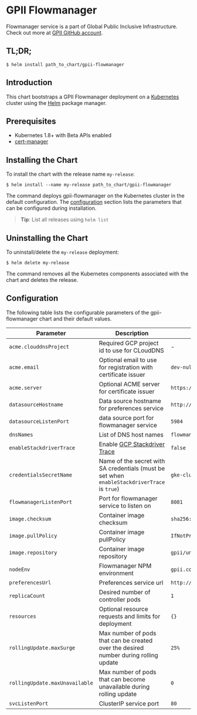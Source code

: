 # GPII Flowmanager

Flowmanager service is a part of Global Public Inclusive Infrastructure.
Check out more at [GPII GitHub account](https://github.com/gpii).

## TL;DR;

```console
$ helm install path_to_chart/gpii-flowmanager
```

## Introduction

This chart bootstraps a GPII Flowmanager deployment on a [Kubernetes](http://kubernetes.io) cluster using the [Helm](https://helm.sh) package manager.

## Prerequisites
  - Kubernetes 1.8+ with Beta APIs enabled
  - [cert-manager](https://github.com/kubernetes/charts/tree/master/stable/cert-manager)

## Installing the Chart

To install the chart with the release name `my-release`:

```console
$ helm install --name my-release path_to_chart/gpii-flowmanager
```

The command deploys gpii-flowmanager on the Kubernetes cluster in the default configuration. The [configuration](#configuration) section lists the parameters that can be configured during installation.

> **Tip**: List all releases using `helm list`

## Uninstalling the Chart

To uninstall/delete the `my-release` deployment:

```console
$ helm delete my-release
```

The command removes all the Kubernetes components associated with the chart and deletes the release.

## Configuration

The following table lists the configurable parameters of the gpii-flowmanager chart and their default values.

| Parameter                      | Description                                                                                  | Default                                                                   |
|--------------------------------|----------------------------------------------------------------------------------------------|---------------------------------------------------------------------------|
| `acme.clouddnsProject`         | Required GCP project id to use for CLoudDNS                                                  | -                                                                         |
| `acme.email`                   | Optional email to use for registration with certificate issuer                               | `dev-null@raisingthefloor.org`                                                |
| `acme.server`                  | Optional ACME server for certificate issuer                                                  | `https://acme-staging-v02.api.letsencrypt.org/directory`                  |
| `datasourceHostname`           | Data source hostname for preferences service                                                 | `http://admin:password@couchdb-svc-couchdb.gpii.svc.cluster.local`        |
| `datasourceListenPort`         | data source port for flowmanager service                                                     | `5984`                                                                    |
| `dnsNames`                     | List of DNS host names                                               | `flowmanager.test.local`                                                  |
| `enableStackdriverTrace`       | Enable [GCP Stackdriver Trace](https://cloud.google.com/trace/)                              | `false`                                                                   |
| `credentialsSecretName`        | Name of the secret with SA credentials (must be set when `enableStackdriverTrace` is `true`) | `gke-cluster-pod-default-credentials`                                     |
| `flowmanagerListenPort`        | Port for flowmanager service to listen on                                                    | `8081`                                                                    |
| `image.checksum`               | Container image checksum                                                                     | `sha256:8547f22ae8e86d7b4b09e10d9ec87b1605b47dc37904171c84555a55462f161e` |
| `image.pullPolicy`             | Container image pullPolicy                                                                   | `IfNotPresent`                                                            |
| `image.repository`             | Container image repository                                                                   | `gpii/universal`                                                          |
| `nodeEnv`                      | Flowmanager NPM environment                                                                  | `gpii.config.cloudBased.flowManager.production`                           |
| `preferencesUrl`               | Preferences service url                                                                      | `http://preferences.gpii.svc.cluster.local`                               |
| `replicaCount`                 | Desired number of controller pods                                                            | `1`                                                                       |
| `resources`                    | Optional resource requests and limits for deployment                                         | `{}`                                                                      |
| `rollingUpdate.maxSurge`       | Max number of pods that can be created over the desired number during rolling update         | `25%`                                                                     |
| `rollingUpdate.maxUnavailable` | Max number of pods that can become unavailable during rolling update                         | `0`                                                                       |
| `svcListenPort`                | ClusterIP service port                                                                       | `80`                                                                      |
